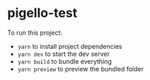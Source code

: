 # pigello-test
To run this project:

- `yarn` to install project dependencies
- `yarn dev` to start the dev server
- `yarn build` to bundle everything
- `yarn preview` to preview the bundled folder